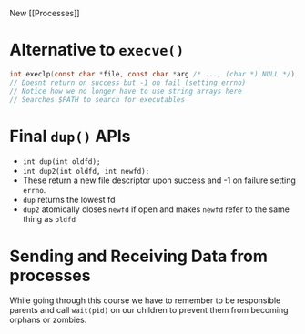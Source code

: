New [[Processes]]
# Alternative to `execve()`

```c
int execlp(const char *file, const char *arg /* ..., (char *) NULL */);
// Doesnt return on success but -1 on fail (setting errno)
// Notice how we no longer have to use string arrays here
// Searches $PATH to search for executables
```

# Final `dup()` APIs

- `int dup(int oldfd);`
- `int dup2(int oldfd, int newfd);`
- These return a new file descriptor upon success and -1 on failure setting `errno`.
- `dup` returns the lowest fd
- `dup2` atomically closes `newfd` if open and makes `newfd` refer to the same thing as `oldfd`

# Sending and Receiving Data from processes

While going through this course we have to remember to be responsible parents and call `wait(pid)` on our children to prevent them from becoming orphans or zombies.
